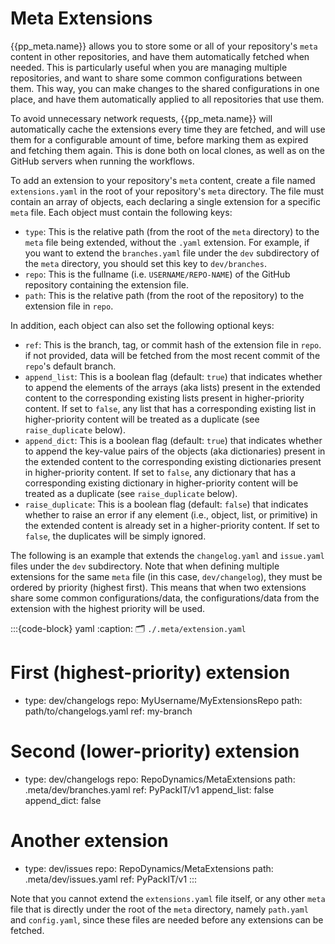# Meta Extensions
{{pp_meta.name}} allows you to store some or all of your repository's `meta` content
in other repositories, and have them automatically fetched when needed.
This is particularly useful when you are managing multiple repositories,
and want to share some common configurations between them.
This way, you can make changes to the shared configurations in one place,
and have them automatically applied to all repositories that use them.

To avoid unnecessary network requests, 
{{pp_meta.name}} will automatically cache the extensions every time they are fetched,
and will use them for a configurable amount of time, before marking them as expired and fetching them again.
This is done both on local clones, as well as on the GitHub servers when running the workflows.

To add an extension to your repository's `meta` content, create a file named `extensions.yaml`
in the root of your repository's `meta` directory.
The file must contain an array of objects, each declaring a single extension for a specific `meta` file.
Each object must contain the following keys:
- `type`: This is the relative path (from the root of the `meta` directory) to the `meta` file
being extended, without the `.yaml` extension.
For example, if you want to extend the `branches.yaml` file under the `dev` subdirectory
of the `meta` directory, you should set this key to `dev/branches`.
- `repo`: This is the fullname (i.e. `USERNAME/REPO-NAME`)
of the GitHub repository containing the extension file.
- `path`: This is the relative path (from the root of the repository) to the extension file in `repo`.

In addition, each object can also set the following optional keys:
- `ref`: This is the branch, tag, or commit hash of the extension file in `repo`.
if not provided, data will be fetched from the most recent commit of the `repo`'s default branch.
- `append_list`: This is a boolean flag (default: `true`) that indicates whether to append
the elements of the arrays (aka lists) present in the extended content to the corresponding existing lists
present in higher-priority content.
If set to `false`, any list that has a corresponding existing list in higher-priority content will
be treated as a duplicate (see `raise_duplicate` below).
- `append_dict`: This is a boolean flag (default: `true`) that indicates whether to append
the key-value pairs of the objects (aka dictionaries) present in the extended content
to the corresponding existing dictionaries present in higher-priority content.
If set to `false`, any dictionary that has a corresponding existing dictionary in higher-priority content 
will be treated as a duplicate (see `raise_duplicate` below).
- `raise_duplicate`: This is a boolean flag (default: `false`) that indicates whether to raise an error
if any element (i.e., object, list, or primitive)
in the extended content is already set in a higher-priority content.
If set to `false`, the duplicates will be simply ignored.

The following is an example that extends the 
`changelog.yaml` and `issue.yaml` files under the `dev` subdirectory.
Note that when defining multiple extensions for the same `meta` file (in this case, `dev/changelog`), 
they must be ordered by priority (highest first).
This means that when two extensions share some common configurations/data,
the configurations/data from the extension with the highest priority will be used.

:::{code-block} yaml
:caption: 🗂 `./.meta/extension.yaml`
# First (highest-priority) extension
- type: dev/changelogs
  repo: MyUsername/MyExtensionsRepo
  path: path/to/changelogs.yaml
  ref: my-branch
# Second (lower-priority) extension
- type: dev/changelogs
  repo: RepoDynamics/MetaExtensions
  path: .meta/dev/branches.yaml
  ref: PyPackIT/v1
  append_list: false
  append_dict: false
# Another extension
- type: dev/issues
  repo: RepoDynamics/MetaExtensions
  path: .meta/dev/issues.yaml
  ref: PyPackIT/v1
:::

Note that you cannot extend the `extensions.yaml` file itself, or any other `meta` file that is
directly under the root of the `meta` directory, namely `path.yaml` and `config.yaml`,
since these files are needed before any extensions can be fetched. 